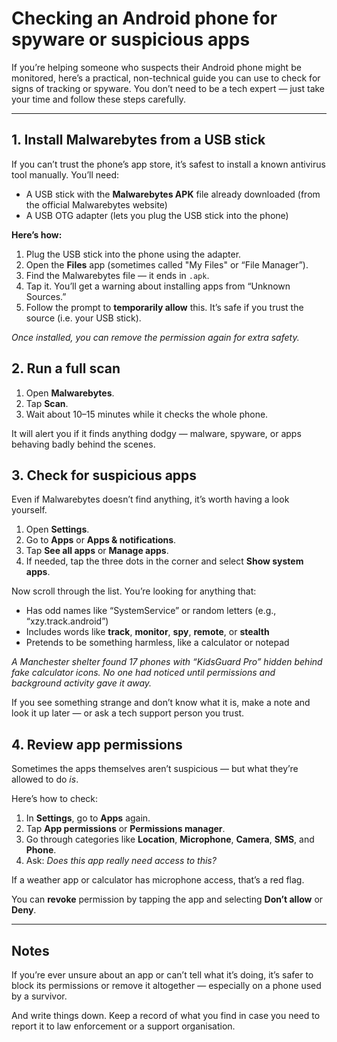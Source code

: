 # Checking an Android phone for spyware or suspicious apps

If you’re helping someone who suspects their Android phone might be monitored, here’s a practical, non-technical 
guide you can use to check for signs of tracking or spyware. You don’t need to be a tech expert — just take your 
time and follow these steps carefully.

---

## 1. Install Malwarebytes from a USB stick

If you can’t trust the phone’s app store, it’s safest to install a known antivirus tool manually. You’ll need:

* A USB stick with the **Malwarebytes APK** file already downloaded (from the official Malwarebytes website)
* A USB OTG adapter (lets you plug the USB stick into the phone)

**Here’s how:**

1. Plug the USB stick into the phone using the adapter.
2. Open the **Files** app (sometimes called "My Files" or “File Manager”).
3. Find the Malwarebytes file — it ends in `.apk`.
4. Tap it. You’ll get a warning about installing apps from “Unknown Sources.”
5. Follow the prompt to **temporarily allow** this. It’s safe if you trust the source (i.e. your USB stick).

*Once installed, you can remove the permission again for extra safety.*

## 2. Run a full scan

1. Open **Malwarebytes**.
2. Tap **Scan**.
3. Wait about 10–15 minutes while it checks the whole phone.

It will alert you if it finds anything dodgy — malware, spyware, or apps behaving badly behind the scenes.

## 3. Check for suspicious apps

Even if Malwarebytes doesn’t find anything, it’s worth having a look yourself.

1. Open **Settings**.
2. Go to **Apps** or **Apps & notifications**.
3. Tap **See all apps** or **Manage apps**.
4. If needed, tap the three dots in the corner and select **Show system apps**.

Now scroll through the list. You’re looking for anything that:

* Has odd names like “SystemService” or random letters (e.g., “xzy.track.android”)
* Includes words like **track**, **monitor**, **spy**, **remote**, or **stealth**
* Pretends to be something harmless, like a calculator or notepad

*A Manchester shelter found 17 phones with “KidsGuard Pro” hidden behind fake calculator icons. No one had noticed until permissions and background activity gave it away.*

If you see something strange and don’t know what it is, make a note and look it up later — or ask a tech support person you trust.


## 4. Review app permissions

Sometimes the apps themselves aren’t suspicious — but what they’re allowed to do *is*.

Here’s how to check:

1. In **Settings**, go to **Apps** again.
2. Tap **App permissions** or **Permissions manager**.
3. Go through categories like **Location**, **Microphone**, **Camera**, **SMS**, and **Phone**.
4. Ask: *Does this app really need access to this?*

If a weather app or calculator has microphone access, that’s a red flag.

You can **revoke** permission by tapping the app and selecting **Don’t allow** or **Deny**.

---

## Notes

If you’re ever unsure about an app or can’t tell what it’s doing, it’s safer to block its permissions or remove it 
altogether — especially on a phone used by a survivor.

And write things down. Keep a record of what you find in case you need to report it to law enforcement or a support 
organisation.
